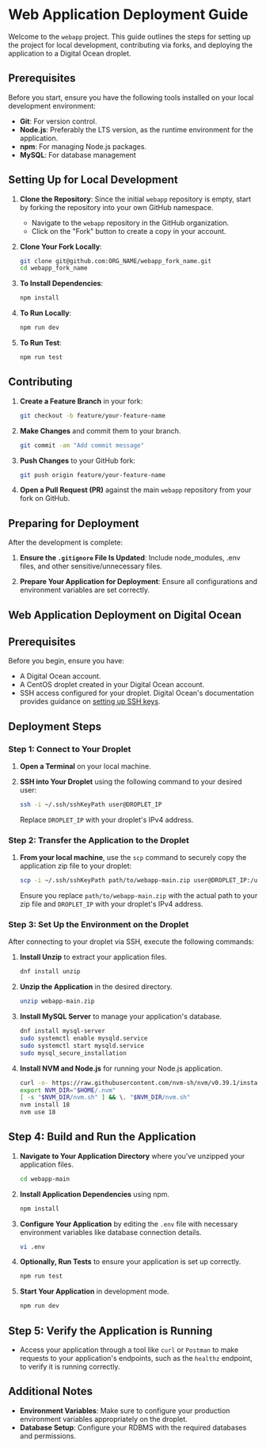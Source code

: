 # Web Application Deployment Guide

Welcome to the `webapp` project. This guide outlines the steps for setting up the project for local development, contributing via forks, and deploying the application to a Digital Ocean droplet.

## Prerequisites

Before you start, ensure you have the following tools installed on your local development environment:

- **Git**: For version control.
- **Node.js**: Preferably the LTS version, as the runtime environment for the application.
- **npm**: For managing Node.js packages.
- **MySQL**: For database management

## Setting Up for Local Development

1. **Clone the Repository**: Since the initial `webapp` repository is empty, start by forking the repository into your own GitHub namespace.

    - Navigate to the `webapp` repository in the GitHub organization.
    - Click on the "Fork" button to create a copy in your account.

2. **Clone Your Fork Locally**:

    ```bash
    git clone git@github.com:ORG_NAME/webapp_fork_name.git
    cd webapp_fork_name
    ```

3. **To Install Dependencies**:

    ```bash
    npm install
    ```

4. **To Run Locally**:

    ```bash
    npm run dev
    ```
5. **To Run Test**:

    ```bash
    npm run test
    ```

## Contributing

1. **Create a Feature Branch** in your fork:

    ```bash
    git checkout -b feature/your-feature-name
    ```

2. **Make Changes** and commit them to your branch.

    ```bash
    git commit -am "Add commit message"
    ```

3. **Push Changes** to your GitHub fork:

    ```bash
    git push origin feature/your-feature-name
    ```

4. **Open a Pull Request (PR)** against the main `webapp` repository from your fork on GitHub.

## Preparing for Deployment

After the development is complete:

1. **Ensure the `.gitignore` File Is Updated**: Include node_modules, .env files, and other sensitive/unnecessary files.

2. **Prepare Your Application for Deployment**: Ensure all configurations and environment variables are set correctly.

## Web Application Deployment on Digital Ocean

## Prerequisites

Before you begin, ensure you have:

- A Digital Ocean account.
- A CentOS droplet created in your Digital Ocean account.
- SSH access configured for your droplet. Digital Ocean's documentation provides guidance on [setting up SSH keys](https://docs.digitalocean.com/products/droplets/how-to/add-ssh-keys/).

## Deployment Steps

### Step 1: Connect to Your Droplet

1. **Open a Terminal** on your local machine.
2. **SSH into Your Droplet** using the following command to your desired user:

    ```bash
    ssh -i ~/.ssh/sshKeyPath user@DROPLET_IP
    ```

    Replace `DROPLET_IP` with your droplet's IPv4 address.

### Step 2: Transfer the Application to the Droplet

1. **From your local machine**, use the `scp` command to securely copy the application zip file to your droplet:

    ```bash
    scp -i ~/.ssh/sshKeyPath path/to/webapp-main.zip user@DROPLET_IP:/user
    ```

    Ensure you replace `path/to/webapp-main.zip` with the actual path to your zip file and `DROPLET_IP` with your droplet's IPv4 address.

### Step 3: Set Up the Environment on the Droplet

After connecting to your droplet via SSH, execute the following commands:

1. **Install Unzip** to extract your application files.

    ```bash
    dnf install unzip
    ```

2. **Unzip the Application** in the desired directory.

    ```bash
    unzip webapp-main.zip
    ```

3. **Install MySQL Server** to manage your application's database.

    ```bash
    dnf install mysql-server
    sudo systemctl enable mysqld.service
    sudo systemctl start mysqld.service
    sudo mysql_secure_installation
    ```

4. **Install NVM and Node.js** for running your Node.js application.

    ```bash
    curl -o- https://raw.githubusercontent.com/nvm-sh/nvm/v0.39.1/install.sh | bash
    export NVM_DIR="$HOME/.nvm"
    [ -s "$NVM_DIR/nvm.sh" ] && \. "$NVM_DIR/nvm.sh"
    nvm install 18
    nvm use 18
    ```

## Step 4: Build and Run the Application

1. **Navigate to Your Application Directory** where you've unzipped your application files.

    ```bash
    cd webapp-main
    ```

2. **Install Application Dependencies** using npm.

    ```bash
    npm install
    ```

3. **Configure Your Application** by editing the `.env` file with necessary environment variables like database connection details.

    ```bash
    vi .env
    ```

4. **Optionally, Run Tests** to ensure your application is set up correctly.

    ```bash
    npm run test
    ```

5. **Start Your Application** in development mode.

    ```bash
    npm run dev
    ```

## Step 5: Verify the Application is Running

- Access your application through a tool like `curl` or `Postman` to make requests to your application's endpoints, such as the `healthz` endpoint, to verify it is running correctly.

## Additional Notes

- **Environment Variables**: Make sure to configure your production environment variables appropriately on the droplet.
- **Database Setup**: Configure your RDBMS with the required databases and permissions.
